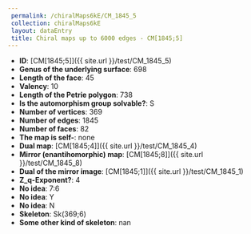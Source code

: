 ```yaml
--- 
 permalink: /chiralMaps6kE/CM_1845_5 
 collection: chiralMaps6kE
 layout: dataEntry
 title: Chiral maps up to 6000 edges - CM[1845;5]
---
```


- **ID**: [CM[1845;5]]({{ site.url }}/test/CM_1845_5)
- **Genus of the underlying surface**: 698
- **Length of the face**: 45
- **Valency**: 10
- **Length of the Petrie polygon**: 738
- **Is the automorphism group solvable?**: S
- **Number of vertices**: 369
- **Number of edges**: 1845
- **Number of faces**: 82
- **The map is self-**: none
- **Dual map**: [CM[1845;4]]({{ site.url }}/test/CM_1845_4)
- **Mirror (enantihomorphic) map**: [CM[1845;8]]({{ site.url }}/test/CM_1845_8)
- **Dual of the mirror image**: [CM[1845;1]]({{ site.url }}/test/CM_1845_1)
- **Z_q-Exponent?**: 4
- **No idea**:  7:6
- **No idea**: Y
- **No idea**: N
- **Skeleton**: Sk(369;6)
- **Some other kind of skeleton**: nan
